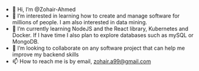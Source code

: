 - 👋 Hi, I’m @Zohair-Ahmed
- 👀 I’m interested in learning how to create and manage software for millions of people. I am also interested in data mining.
- 🌱 I’m currently learning NodeJS and the React library, Kubernetes and Docker. If I have time I also plan to explore databases such as mySQL or MongoDB.
- 💞️ I’m looking to collaborate on any software project that can help me improve my backend skills
- 📫 How to reach me is by email, zohair.a99@gmail.com

<!---
Zohair-Ahmed/Zohair-Ahmed is a ✨ special ✨ repository because its `README.md` (this file) appears on your GitHub profile.
You can click the Preview link to take a look at your changes.
--->

